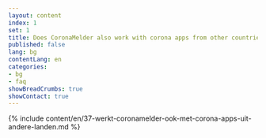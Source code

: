 ```yaml
---
layout: content
index: 1
set: 1
title: Does CoronaMelder also work with corona apps from other countries?
published: false
lang: bg
contentLang: en
categories:
- bg
- faq
showBreadCrumbs: true
showContact: true
---
```

{% include content/en/37-werkt-coronamelder-ook-met-corona-apps-uit-andere-landen.md %}
